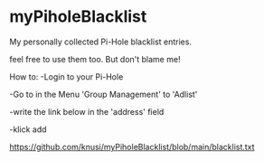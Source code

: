 # myPiholeBlacklist
My personally collected Pi-Hole blacklist entries.

feel free to use them too.
But don't blame me! 


How to:
-Login to your Pi-Hole

-Go to in the Menu 'Group Management' to 'Adlist' 

-write the link below in the 'address' field

-klick add

https://github.com/knusi/myPiholeBlacklist/blob/main/blacklist.txt
